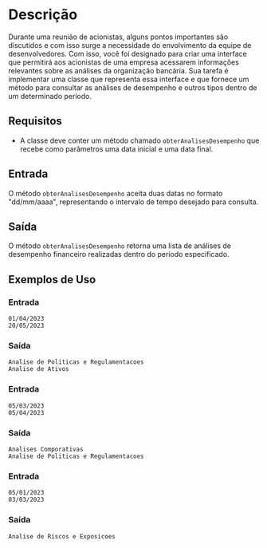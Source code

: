 # Descrição
Durante uma reunião de acionistas, alguns pontos importantes são discutidos e com isso surge a necessidade do envolvimento da equipe de desenvolvedores. Com isso, você foi designado para criar uma interface que permitirá aos acionistas de uma empresa acessarem informações relevantes sobre as análises da organização bancária. Sua tarefa é implementar uma classe que representa essa interface e que fornece um método para consultar as análises de desempenho e outros tipos dentro de um determinado período.
## Requisitos

- A classe deve conter um método chamado `obterAnalisesDesempenho` que recebe como parâmetros uma data inicial e uma data final.

## Entrada

O método `obterAnalisesDesempenho` aceita duas datas no formato "dd/mm/aaaa", representando o intervalo de tempo desejado para consulta.

## Saída

O método `obterAnalisesDesempenho` retorna uma lista de análises de desempenho financeiro realizadas dentro do período especificado.

## Exemplos de Uso

### Entrada

```
01/04/2023
20/05/2023
```

### Saída

```
Analise de Politicas e Regulamentacoes
Analise de Ativos
```

### Entrada

```
05/03/2023
05/04/2023
```

### Saída

```
Analises Comporativas
Analise de Politicas e Regulamentacoes
```

### Entrada

```
05/01/2023
03/03/2023
```

### Saída

```
Analise de Riscos e Exposicoes
```
